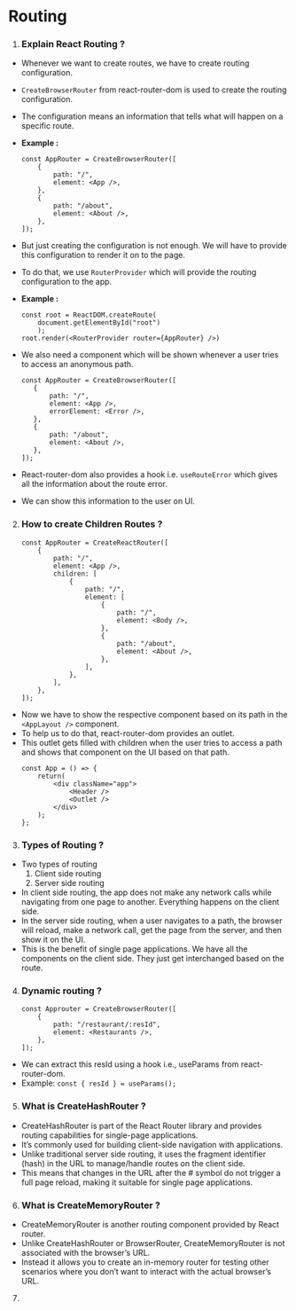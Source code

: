 # Routing

1. ### Explain React Routing ?
-  Whenever we want to create routes, we have to create routing configuration. 
- `CreateBrowserRouter`  from  react-router-dom  is used  to create the routing configuration. 
- The configuration means an information that tells what will 
 happen on a specific route. 
- **Example :**

    ```
    const AppRouter = CreateBrowserRouter([
        {
            path: "/",
            element: <App />,
        },
        {
            path: "/about",
            element: <About />,
        },
    ]);
    ```
- But just creating the configuration is not enough. We will have to provide this configuration to render it on to the page. 
- To do that, we use  `RouterProvider`  which will provide  the routing configuration to the app. 
- **Example :**

    ```
    const root = ReactDOM.createRoute(
        document.getElementById("root")
        );
    root.render(<RouterProvider router={AppRouter} />)
    ```
- We also need a component which will be shown whenever a user tries to access an anonymous path. 
     ```
    const AppRouter = CreateBrowserRouter([
        {
            path: "/",
            element: <App />,
            errorElement: <Error />,
        },
        {
            path: "/about",
            element: <About />,
        },
    ]);
    ```
- React-router-dom also provides a hook i.e. `useRouteError` which gives all the information about the route error. 
- We can show this information to the user on UI. 

2. ### How to create Children Routes ?
    ```
    const AppRouter = CreateReactRouter([
        {
            path: "/",
            element: <App />,
            children: [
                {
                    path: "/",
                    element: [
                        {
                            path: "/",
                            element: <Body />,
                        },
                        {
                            path: "/about",
                            element: <About />,
                        },
                    ],
                },
            ],
        },
    ]);
    ```
- Now we have to show the respective component based on its path in the `<AppLayout />` component. 
- To help us to do that, react-router-dom provides an  outlet. 
- This outlet gets filled with children when the user tries to access a path and shows that component on the UI based on that path. 
    ```
    const App = () => {
        return(
            <div className="app">
                <Header />
                <Outlet />
            </div>
        );
    };
    ```
3. ### Types of Routing ?
-  Two types of routing 
    1.  Client side routing 
    2.  Server side routing 
- In client side routing, the app does not make any network calls while navigating from one page to another. Everything happens on the client side. 
- In the server side routing, when a user navigates to a path, the browser will reload, make a network call, get the page from the server, and then show it on the UI. 
- This is the benefit of single page applications. We have all the components on the client side. They just get interchanged based on the route. 

4. ### Dynamic routing ?
    ```
    const Approuter = CreateBrowserRouter([
        {
            path: "/restaurant/:resId",
            element: <Restaurants />,
        },
    ]);
    ```
- We can extract this  resId  using a hook i.e.,  useParams  from react-router-dom. 
- Example:  `const { resId } = useParams();`

5. ### What is CreateHashRouter ?
- CreateHashRouter is part of the React Router library and 
 provides routing capabilities for single-page applications. 
- It’s commonly used for building client-side navigation with 
 applications. 
- Unlike traditional server side routing, it uses the fragment identifier (hash) in the URL to manage/handle routes on the client side. 
- This means that changes in the URL after the # symbol do 
 not trigger a full page reload, making it suitable for single page applications. 
6. ### What is CreateMemoryRouter ?
- CreateMemoryRouter is another routing component provided by 
 React router. 
- Unlike CreateHashRouter or BrowserRouter, CreateMemoryRouter is not associated with the browser’s URL. 
- Instead it allows you to create an in-memory router for testing other scenarios where you don’t want to interact with the actual browser’s URL.

7. 